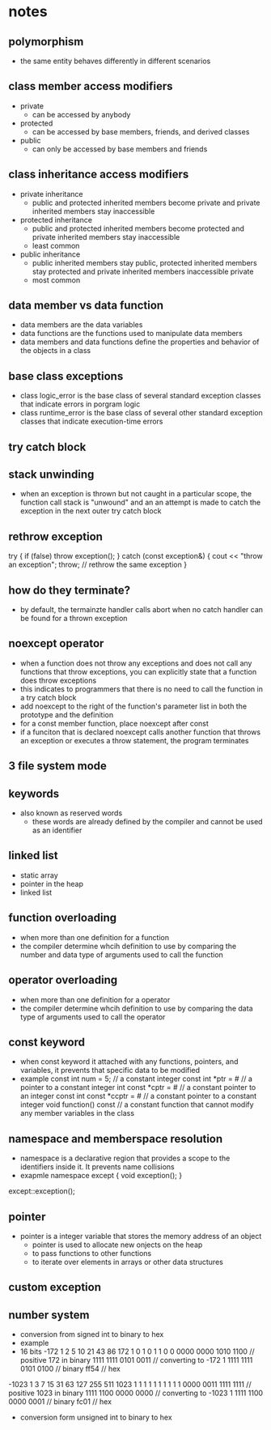 # notes
## polymorphism
- the same entity behaves differently in different scenarios

## class member access modifiers
- private
    - can be accessed by anybody
- protected
    - can be accessed by base members, friends, and derived classes
- public
    - can only be accessed by base members and friends

## class inheritance access modifiers
- private inheritance
    - public and protected inherited members become private and private inherited members stay inaccessible
- protected inheritance
    - public and protected inherited members become protected and private inherited members stay inaccessible
    - least common
- public inheritance
    - public inherited members stay public, protected inherited members stay protected and private inherited members inaccessible private
    - most common

## data member vs data function
- data members are the data variables
- data functions are the functions used to manipulate data members
- data members and data functions define the properties and behavior of the objects in a class

## base class exceptions
- class logic_error is the base class of several standard exception classes that indicate errors in porgram logic
- class runtime_error is the base class of several other standard exception classes that indicate execution-time errors

## try catch block

## stack unwinding
- when an exception is thrown but not caught in a particular scope, the function call stack is "unwound" and an an attempt is made to catch the exception in the next outer try catch block

## rethrow exception
try {
    if (false)
        throw exception();
}
catch (const exception&) {
    cout << "throw an exception";
    throw; // rethrow the same exception
}

## how do they terminate?
- by default, the termainzte handler calls abort when no catch handler can be found for a thrown exception

## noexcept operator
- when a function does not throw any exceptions and does not call any functions that throw exceptions, you can explicitly state that a function does throw exceptions
- this indicates to programmers that there is no need to call the function in a try catch block
- add noexcept to the right of the function's parameter list in both the prototype and the definition
- for a const member function, place noexcept after const
- if a funciton that is declared noexcept calls another function that throws an exception or executes a throw statement, the program terminates

## 3 file system mode

## keywords
- also known as reserved words
    - these words are already defined by the compiler and cannot be used as an identifier

## linked list
- static array
- pointer in the heap
- linked list

## function overloading
- when more than one definition for a function
- the compiler determine whcih definition to use by comparing the number and data type of arguments used to call the function

## operator overloading
- when more than one definition for a operator
- the compiler determine whcih definition to use by comparing the data type of arguments used to call the operator

## const keyword
- when const keyword it attached with any functions, pointers, and variables, it prevents that specific data to be modified
- example
const int num = 5; // a constant integer
const int *ptr = &num; // a pointer to a constant integer
int const *cptr = &num; // a constant pointer to an integer
const int const *ccptr = &num; // a constant pointer to a constant integer
void function() const // a constant function that cannot modify any member variables in the class

## namespace and memberspace resolution
- namespace is a declarative region that provides a scope to the identifiers inside it. It prevents name collisions
- exapmle
namespace except {
    void exception();
}

except::exception();

## pointer
- pointer is a integer variable that stores the memory address of an object
    - pointer is used to allocate new onjects on the heap
    - to pass functions to other functions
    - to iterate over elements in arrays or other data structures

## custom exception

## number system
- conversion from signed int to binary to hex
- example
- 16 bits
-172
1 2 5 10 21 43 86 172
1 0 1  0  1  1  0   0
0000 0000 1010 1100 // positive 172 in binary
1111 1111 0101 0011 // converting to -172
                  1
1111 1111 0101 0100 // binary
ff54 // hex

-1023
1 3 7 15 31 63 127 255 511 1023
1 1 1  1  1  1   1   1   1    1
0000 0011 1111 1111 // positive 1023 in binary
1111 1100 0000 0000 // converting to -1023
                  1
1111 1100 0000 0001 // binary
fc01 // hex

- conversion form unsigned int to binary to hex